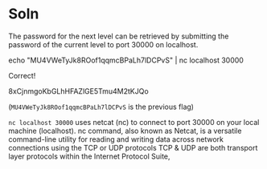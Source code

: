# Soln 

The password for the next level can be retrieved by submitting the password of the current level to port 30000 on localhost.

echo "MU4VWeTyJk8ROof1qqmcBPaLh7lDCPvS" | nc localhost 30000        
 
Correct!

8xCjnmgoKbGLhHFAZlGE5Tmu4M2tKJQo

(`MU4VWeTyJk8ROof1qqmcBPaLh7lDCPvS` is the previous flag)


`nc localhost 30000` uses netcat (nc) to connect to port 30000 on your local machine (localhost).
 nc command, also known as Netcat, is a versatile command-line utility for reading and writing data across network connections using the TCP or UDP protocols
 TCP & UDP are both transport layer protocols within the Internet Protocol Suite,
